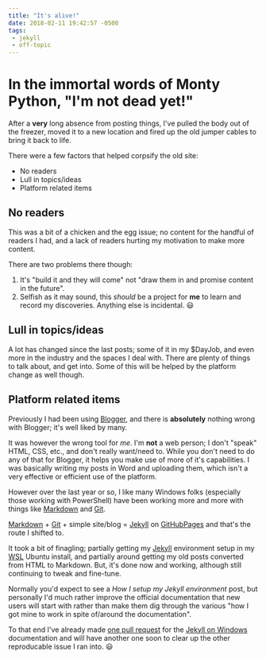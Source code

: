 ```yaml
---
title: "It's alive!"
date: 2018-02-11 19:42:57 -0500
tags:
 - jekyll
 - off-topic
---
```


# In the immortal words of Monty Python, "I'm not dead yet!"

After a **very** long absence from posting things, I've pulled the body out of the freezer, moved it to a new location and fired up the old jumper cables to bring it back to life.

There were a few factors that helped corpsify the old site:

* No readers
* Lull in topics/ideas
* Platform related items

## No readers
This was a bit of a chicken and the egg issue; no content for the handful of readers I had, and a lack of readers hurting my motivation to make more content. 

There are two problems there though:

1. It's "build it and they will come" not "draw them in and promise content in the future". 
2. Selfish as it may sound, this *should* be a project for **me** to learn and record my discoveries. Anything else is incidental. :smiley:

## Lull in topics/ideas

A lot has changed since the last posts; some of it in my $DayJob, and even more in the industry and the spaces I deal with. There are plenty of things to talk about, and get into. Some of this will be helped by the platform change as well though.

## Platform related items

Previously I had been using [Blogger](http://theevolvingadmin.blogspot.com), and there is **absolutely** nothing wrong with Blogger; it's well liked by many.

It was however the wrong tool for *me*. I'm **not** a web person; I don't "speak" HTML, CSS, etc., and don't really want/need to. While you don't need to do any of that for Blogger, it helps you make use of more of it's capabilities. I was basically writing my posts in Word and uploading them, which isn't a very effective or efficient use of the platform.

However over the last year or so, I like many Windows folks (especially those working with PowerShell) have been working more and more with things like [Markdown][markdown-link] and [Git][git-link].

[Markdown][markdown-link] + [Git][git-link] + simple site/blog = [Jekyll][jekyll-link] on [GitHubPages](https://pages.github.com) and that's the route I shifted to.

It took a bit of finagling; partially getting my [Jekyll][jekyll-link] environment setup in my [WSL](https://docs.microsoft.com/en-us/windows/wsl/install-win10) Ubuntu install, and partially around getting my old posts converted from HTML to Markdown. But, it's done now and working, although still continuing to tweak and fine-tune.

Normally you'd expect to see a *How I setup my Jekyll environment* post, but personally I'd much rather improve the official documentation that new users will start with rather than make them dig through the various "how I got mine to work in spite of/around the documentation". 

To that end I've already made [one pull request](https://github.com/jekyll/jekyll/pull/6765) for the [Jekyll on Windows](https://jekyllrb.com/docs/windows) documentation and will have another one soon to clear up the other reproducable issue I ran into. :smiley:


[markdown-link]: https://en.wikipedia.org/wiki/Markdown
[git-link]: https://en.wikipedia.org/wiki/Git
[jekyll-link]: https://jekyllrb.com
